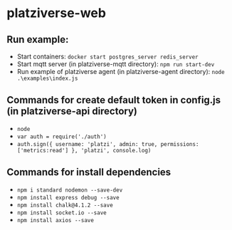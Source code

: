 # platziverse-web

## Run example:
- Start containers: `docker start postgres_server redis_server`
- Start mqtt server (in platziverse-mqtt directory): `npm run start-dev`
- Run example of platziverse agent (in platziverse-agent directory): `node .\examples\index.js`

## Commands for create default token in config.js (in platziverse-api directory)
- `node`
- `var auth = require('./auth')`
- `auth.sign({ username: 'platzi', admin: true, permissions: ['metrics:read'] }, 'platzi', console.log)`

## Commands for install dependencies
- `npm i standard nodemon --save-dev`
- `npm install express debug --save`
- `npm install chalk@4.1.2 --save`
- `npm install socket.io --save`
- `npm install axios --save`

